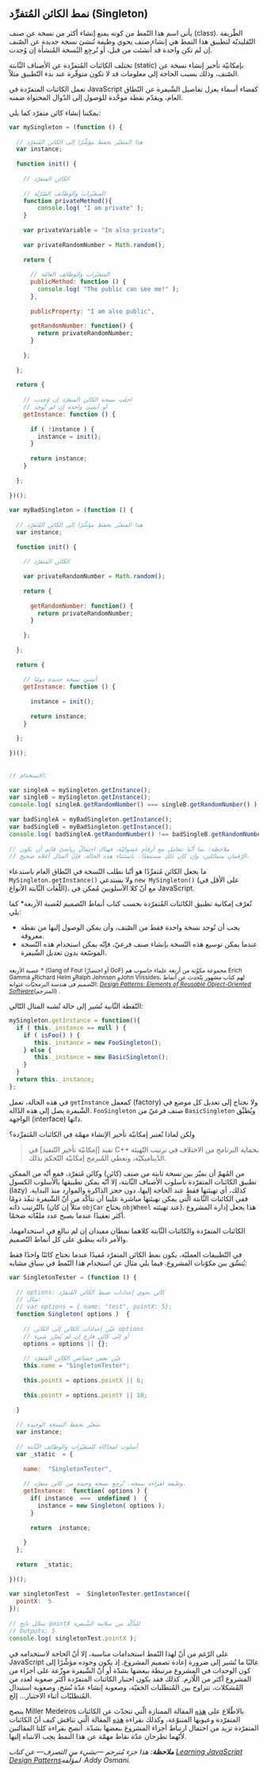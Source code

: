 نمط الكائن المُتفرِّد (Singleton)
---------------------------
يأتي اسم هذا النّمط من كونه يمنع إنشاء أكثر من نسخة عن صنف (class). الطّريقة التّقليديّة لتطبيق هذا النمط هي إنشاء صنف يحوي وظيفة تُنشئ نسخة جديدة عن الصّنف إن لم تكن واحدة قد أُنشئت من قبل، أو تُرجِع النُسخة المُنشأة إن وُجدت.

تختلف الكائنات المُتفرِّدة عن الأصناف الثّابتة (static) بإمكانيّة تأخير إنشاء نسخة عن الصّنف، وذلك بسبب الحاجة إلى معلومات قد لا تكون متوفّرة عند بدء التّطبيق مثلاً.

تعمل الكائنات المتفرّدة في JavaScript كفضاء أسماء يعزل تفاصيل الشّيفرة عن النّطاق العام، ويقدّم نقطة موحَّدة للوصول إلى الدّوال المحتواة ضمنه.

يمكننا إنشاء كائن متفرّد كما يلي:

```javascript
var mySingleton = (function () {
 
  // هذا المتغيّر يحفظ مؤشِّرًا إلى الكائن المُتفرّد
  var instance;
 
  function init() {
 
    // الكائن المتفرّد
 
    // المتغيّرات والوظائف السّرّيّة
    function privateMethod(){
        console.log( "I am private" );
    }
 
    var privateVariable = "Im also private";
 
    var privateRandomNumber = Math.random();
 
    return {
 
      // المتغيّرات والوظائف العامّة
      publicMethod: function () {
        console.log( "The public can see me!" );
      },
 
      publicProperty: "I am also public",
 
      getRandomNumber: function() {
        return privateRandomNumber;
      }
 
    };
 
  };
 
  return {
 
    // اجلب نسخة الكائن المتفرّد إن وُجدت
    // أو أنشئ واحدة إن لم تُوجد
    getInstance: function () {
 
      if ( !instance ) {
        instance = init();
      }
 
      return instance;
    }
 
  };
 
})();
 
var myBadSingleton = (function () {
 
  // هذا المتغيّر يحفظ مؤشِّرًا إلى الكائن المُتفرّد
  var instance;
 
  function init() {
 
    // الكائن المتفرّد
 
    var privateRandomNumber = Math.random();
 
    return {
 
      getRandomNumber: function() {
        return privateRandomNumber;
      }
 
    };
 
  };
 
  return {
 
    // أنشئ نسخة جديدة دومًا
    getInstance: function () {
 
      instance = init();
 
      return instance;
    }
 
  };
 
})();
 
 
// الاستخدام:
 
var singleA = mySingleton.getInstance();
var singleB = mySingleton.getInstance();
console.log( singleA.getRandomNumber() === singleB.getRandomNumber() ); // true
 
var badSingleA = myBadSingleton.getInstance();
var badSingleB = myBadSingleton.getInstance();
console.log( badSingleA.getRandomNumber() !== badSingleB.getRandomNumber() ); // true
 
// ملاحظة: بما أنّنا نتعامل مع أرقام عشوائيّة، فهناك احتمالٌ رياضيّ قائم أن يكون 
// الرّقمان متماثلين، وإن كان ذلك مستبعدًا. باستثناء هذه الحالة، فإنّ المثال أعلاه صحيح.
```

ما يجعل الكائن مُتفرِّدًا هو أنّنا نطلب النّسخة في النّطاق العام باستدعاء  `MySingleton.getInstance()‎` ولا نستدعي `new MySingleton()‎` (على الأقل في اللّغات الثّابتة الأنواع)، مع أنّ كلا الأسلوبين مُمكن في JavaScript.

تُعرّف إمكانية تطبيق الكائنات المُتفرّدة بحسب كتاب أنماط التّصميم لعُصبة الأربعة* كما يلي:

* يجب أن تُوجد نسخة واحدة فقط من الصّنف، وأن يمكن الوصول إليها من نقطة معروفة.
* عندما يمكن توسيع هذه النّسخة بإنشاء صنف فرعيّ، فإنّه يمكن استخدام هذه النّسخة الموسّعة بدون تعديل الشّيفرة.

‏<sub>* عصبة الأربعة (Gang of Four أو اختصارًا GoF) مجموعة مكوّنة من أربعة علماء حاسوب هم Erich Gamma وRichard Helm وRalph Johnson وJohn Vlissides، لهم كتاب مشهور يتّحدث عن أنماط التّصميم في هندسة البرمجيّات عنوانه: [_Design Patterns: Elements of Reusable Object-Oriented Software_‏](https://en.wikipedia.org/wiki/Design_Patterns). (المترجم)</sub>

النّقطة الثّانية تُشير إلى حالة تُشبه المثال التّالي:

```javascript
mySingleton.getInstance = function(){
  if ( this._instance == null ) {
    if ( isFoo() ) {
       this._instance = new FooSingleton();
    } else {
       this._instance = new BasicSingleton();
    }
  }
  return this._instance;
};
```

في هذه الحالة، تعمل `getInstance` كمعمل (factory) ولا نحتاج إلى تعديل كل موضع في الشّيفرة يصل إلى هذه الدّالة. `FooSingleton` صنف فرعيّ من `BasicSingleton` ويُطبِّق الواجهة (interface) ذاتها.

ولكن لماذا تُعتبر إمكانيّة تأخير الإنشاء مهمّة في الكائنات المُتفرِّدة؟

>تفيد [إمكانيّة تأخير التّنفيذ] في C++‎ بحماية البرنامج من الاختلاف في ترتيب التّهيئة الدّيناميكيّة، وتعطي المٌبرمج إمكانيّة التّحكم بذلك.

من المُهمّ أن نميّز بين نسخة ثابتة من صنف (كائن) وكائن مُتفرّد، فمع أنّه من الممكن تطبيق الكائنات المتفرّدة بأسلوب الأصناف الثّابتة، إلا أنّه يمكن تطبيقها بالأسلوب الكسول (lazy) كذلك، أي تهيئتها فقط عند الحاجة إليها، دون حجز الذاكرة والموارد منذ البداية. ففي الكائنات الثّابتة الّتي يمكن تهيئتها مباشرة علينا أن نتأكّد من أنّ الشّيفرة تنفّذ دومًا بالتّرتيب ذاته (مثلاً إن كان `objCar` يحتاج `objWheel` عند تهيئته). هذا يجعل إدارة المشروع أكثر تعقيدًا عندما يصبح عدد ملفّاته ضخمًا.

الكائنات المتفرّدة والكائنات الثّابتة كلاهما نمطان مفيدان إن لم نبالغ في استخدامهما، والأمر ذاته ينطبق على كل أنماط التّصميم.

في التّطبيقات العمليّة، يكون نمط الكائن المتفرّد مُفيدًا عندما نحتاج كائنًا واحدًا فقط يُنسِّق بين مكوّنات المشروع. فيما يلي مثال عن استخدام هذا النّمط في سياق مشابه:

```javascript
var SingletonTester = (function () {
 
  // options: كائن يحوي إعدادات ضبط الكائن المُتفرّد
  // مثال:
  // var options = { name: "test", pointX: 5};
  function Singleton( options )  {
 
    // عيّن إعدادات الكائن إلى الكائن options
    // أو إلى كائن فارغ إن لم يُمرَّر شيء
    options = options || {};
 
    // عيّن بعض خصائص الكائن المتفرّد
    this.name = "SingletonTester";
 
    this.pointX = options.pointX || 6;
 
    this.pointY = options.pointY || 10;
 
  }
 
  // متغيّر يحفظ النسخة الوحيدة
  var instance;
 
  // أسلوب لمحاكاة للمتغيّرات والوظائف الثّابتة
  var _static  = {
 
    name:  "SingletonTester",
 
    // وظيفة لقراءة نسخة. تُرجِع نسخة وحيدة من كائن متفرّد.
    getInstance:  function( options ) {
      if( instance  ===  undefined )  {
        instance = new Singleton( options );
      }
 
      return  instance;
 
    }
  };
 
  return  _static;
 
})();
 
var singletonTest  =  SingletonTester.getInstance({
  pointX:  5
});
 
// سجّل ناتج pointX للتأكّد من سلامة الشّيفرة
// Outputs: 5
console.log( singletonTest.pointX );
```

على الرّغم من أنّ لهذا النّمط استخدامات مناسبة، إلا أنّ الحاجة لاستخدامه في JavaScript غالبًا ما تُشير إلى ضرورة إعادة تصميم المشروع. إذ يكون وجوده مؤشِّرًا إلى كون الوحدات في المشروع مرتبطة ببعضها بشدّة أو أنّ الشّيفرة موزّعة على أجزاء من المشروع أكثر من اللّازم. كذلك فقد يكون اختبار الكائنات المتفرّدة أكثر صعوبة لعدد من المُشكلات، تتراوح بين المُتطلبات الخفيّة، وصعوبة إنشاء عدّة نُسَخ، وصعوبة استبدال المُتطلبّات أثناء الاختبار... إلخ.

ينصح Miller Medeiros بالاطّلاع على [هذه](http://www.ibm.com/developerworks/webservices/library/co-single/index.html) المقالة الممتازة الّتي تتحدّث عن الكائنات المتفرّدة وعيوبها المتنوّعة، وكذلك بقراءة [هذه](http://misko.hevery.com/2008/10/21/dependency-injection-myth-reference-passing) المقالة الّتي تناقش كيف أنّ الكائنات المتفرّدة تزيد من احتمال ارتباط أجزاء المشروع ببعضها بشدّة. أنصح بقراءة كلتا المقالتين لأنّهما تطرحان عدّة نقاط مهمّة عن هذا النمط يجب الانتباه إليها.

_**ملاحظة**: هذا جزء مُترجم —بشيء من التصرف— عن كتاب [Learning JavaScript Design Patterns‏](http://addyosmani.com/resources/essentialjsdesignpatterns/book) لمؤلّفه Addy Osmani._
